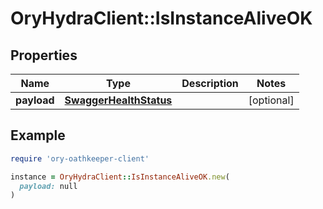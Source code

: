 # OryHydraClient::IsInstanceAliveOK

## Properties

| Name | Type | Description | Notes |
| ---- | ---- | ----------- | ----- |
| **payload** | [**SwaggerHealthStatus**](SwaggerHealthStatus.md) |  | [optional] |

## Example

```ruby
require 'ory-oathkeeper-client'

instance = OryHydraClient::IsInstanceAliveOK.new(
  payload: null
)
```

